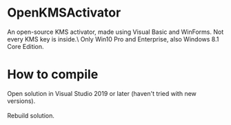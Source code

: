 # OpenKMSActivator
An open-source KMS activator, made using Visual Basic and WinForms. Not every KMS key is inside.\ Only Win10 Pro and Enterprise, also Windows 8.1 Core Edition.
# How to compile
Open solution in Visual Studio 2019 or later (haven't tried with new versions).\
\
Rebuild solution.
